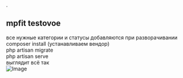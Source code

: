 

.<h2>mpfit testovoe</h2>
все нужные категории и статусы добавляются при разворачивании 
composer install (устанавливаем вендор)<br>
php artisan migrate<br>
php artisan serve <br>
выглядит всё так <br> 
![Image](https://github.com/user-attachments/assets/52f77107-de02-452b-9b23-fd957f246c32)
